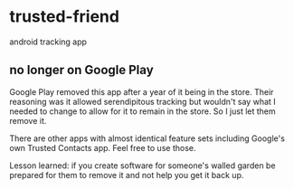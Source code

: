 # trusted-friend

android tracking app

## no longer on Google Play

Google Play removed this app after a year of it being in the store. Their reasoning was it
allowed serendipitous tracking but wouldn't say what I needed to change to allow for it 
to remain in the store. So I just let them remove it.

There are other apps with almost identical feature sets including Google's own Trusted
Contacts app. Feel free to use those.

Lesson learned: if you create software for someone's walled garden be prepared for them to
remove it and not help you get it back up. 
